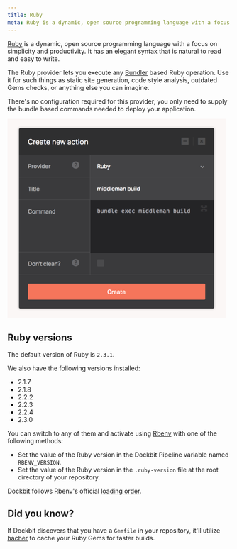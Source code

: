```yaml
---
title: Ruby
meta: Ruby is a dynamic, open source programming language with a focus on simplicity and productivity.
---
```


[Ruby](https://www.ruby-lang.org/) is a dynamic, open source programming language with a focus on simplicity and productivity. It has an elegant syntax that is natural to read and easy to write.

The Ruby provider lets you execute any [Bundler](http://bundler.io/) based Ruby operation. Use it for such things as static site generation, code style analysis, outdated Gems checks, or anything else you can imagine.

There's no configuration required for this provider, you only need to supply the bundle based commands needed to deploy your application.

![Ruby](../images/integrations/ruby.png)

## Ruby versions

The default version of Ruby is `2.3.1`.

We also have the following versions installed:

* 2.1.7
* 2.1.8
* 2.2.2
* 2.2.3
* 2.2.4
* 2.3.0

You can switch to any of them and activate using [Rbenv](https://github.com/rbenv/rbenv) with one of the following methods:

* Set the value of the Ruby version in the Dockbit Pipeline variable named `RBENV_VERSION`.
* Set the value of the Ruby version in the `.ruby-version` file at the root directory of your repository.

Dockbit follows Rbenv's official [loading order](https://github.com/rbenv/rbenv#choosing-the-ruby-version).

## Did you know?

If Dockbit discovers that you have a `Gemfile` in your repository, it'll utilize [hacher](https://github.com/Dockbit/hacher) to cache your Ruby Gems for faster builds.

